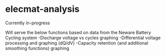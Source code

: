 # elecmat-analysis
Currently in-progress

Will serve the below functions based on data from the Neware Battery Cycling system
-Discharge voltage vs cycles graphing
-Differential voltage processing and graphing (dQ/dV)
-Capacity retention (and additional smoothing functions) graphing 


